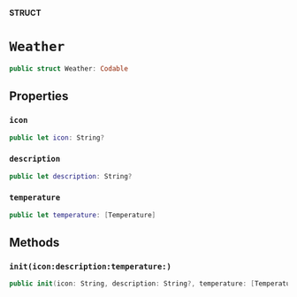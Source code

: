 **STRUCT**

# `Weather`

```swift
public struct Weather: Codable
```

## Properties
### `icon`

```swift
public let icon: String?
```

### `description`

```swift
public let description: String?
```

### `temperature`

```swift
public let temperature: [Temperature]
```

## Methods
### `init(icon:description:temperature:)`

```swift
public init(icon: String, description: String?, temperature: [Temperature])
```
